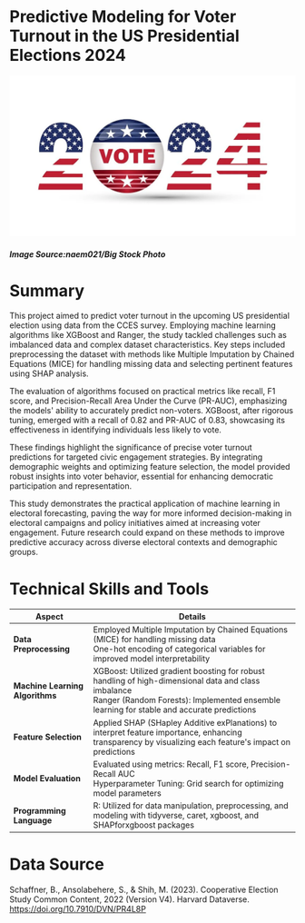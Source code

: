 # Predictive Modeling for Voter Turnout in the US Presidential Elections 2024
![Alt Text](ELECTION.webp)
##### Image Source:naem021/Big Stock Photo

# Summary
This project aimed to predict voter turnout in the upcoming US presidential election using data from the CCES survey. Employing machine learning algorithms like XGBoost and Ranger, the study tackled challenges such as imbalanced data and complex dataset characteristics. Key steps included preprocessing the dataset with methods like Multiple Imputation by Chained Equations (MICE) for handling missing data and selecting pertinent features using SHAP analysis.

The evaluation of algorithms focused on practical metrics like recall, F1 score, and Precision-Recall Area Under the Curve (PR-AUC), emphasizing the models' ability to accurately predict non-voters. XGBoost, after rigorous tuning, emerged with a recall of 0.82 and PR-AUC of 0.83, showcasing its effectiveness in identifying individuals less likely to vote.

These findings highlight the significance of precise voter turnout predictions for targeted civic engagement strategies. By integrating demographic weights and optimizing feature selection, the model provided robust insights into voter behavior, essential for enhancing democratic participation and representation.

This study demonstrates the practical application of machine learning in electoral forecasting, paving the way for more informed decision-making in electoral campaigns and policy initiatives aimed at increasing voter engagement. Future research could expand on these methods to improve predictive accuracy across diverse electoral contexts and demographic groups.

# Technical Skills and Tools
| Aspect                   | Details                                                                                                                                                          |
|--------------------------|------------------------------------------------------------------------------------------------------------------------------------------------------------------|
| **Data Preprocessing**       | Employed Multiple Imputation by Chained Equations (MICE) for handling missing data <br> One-hot encoding of categorical variables for improved model interpretability |
| **Machine Learning Algorithms** | XGBoost: Utilized gradient boosting for robust handling of high-dimensional data and class imbalance<br>Ranger (Random Forests): Implemented ensemble learning for stable and accurate predictions |
| **Feature Selection**       | Applied SHAP (SHapley Additive exPlanations) to interpret feature importance, enhancing transparency by visualizing each feature's impact on predictions            |
| **Model Evaluation**         | Evaluated using metrics: Recall, F1 score, Precision-Recall AUC <br> Hyperparameter Tuning: Grid search for optimizing model parameters                          |
| **Programming Language**     | R: Utilized for data manipulation, preprocessing, and modeling with tidyverse, caret, xgboost, and SHAPforxgboost packages                                          |

# Data Source
Schaffner, B., Ansolabehere, S., & Shih, M. (2023). Cooperative Election Study Common Content, 2022 (Version V4). Harvard Dataverse. https://doi.org/10.7910/DVN/PR4L8P
